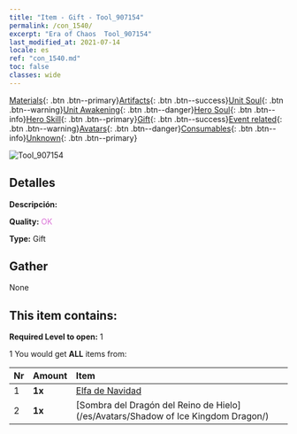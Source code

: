 ```yaml
---
title: "Item - Gift - Tool_907154"
permalink: /con_1540/
excerpt: "Era of Chaos  Tool_907154"
last_modified_at: 2021-07-14
locale: es
ref: "con_1540.md"
toc: false
classes: wide
---
```

 [Materials](/ItemsES/){: .btn .btn--primary}[Artifacts](/ItemsES/Artifacts/){: .btn .btn--success}[Unit Soul](/ItemsES/UnitSoul/){: .btn .btn--warning}[Unit Awakening](/ItemsES/UnitAwakening/){: .btn .btn--danger}[Hero Soul](/ItemsES/HeroSoul/){: .btn .btn--info}[Hero Skill](/ItemsES/HeroSkill/){: .btn .btn--primary}[Gift](/ItemsES/Gift/){: .btn .btn--success}[Event related](/ItemsES/Events/){: .btn .btn--warning}[Avatars](/ItemsES/Avatars/){: .btn .btn--danger}[Consumables](/ItemsES/Consumables/){: .btn .btn--info}[Unknown](/ItemsES/Unknown/){: .btn .btn--primary}

 ![Tool_907154](/images/t/i_907154.png)

## Detalles
 **Descripción:** 

 **Quality:** <span style="color: #DA70D6">OK</span>

 **Type:** Gift

## Gather

  None

## This item contains:

 **Required Level to open:** 1

 1 You would get **ALL** items  from:

  | Nr | Amount |     Item    |
  |:---|:-------|:------------|
  | 1 |  **1x** | [Elfa de Navidad](/ItemsES/con_1074/) |  | 
  | 2 |  **1x** | [Sombra del Dragón del Reino de Hielo](/es/Avatars/Shadow of Ice Kingdom Dragon/) |  | 
